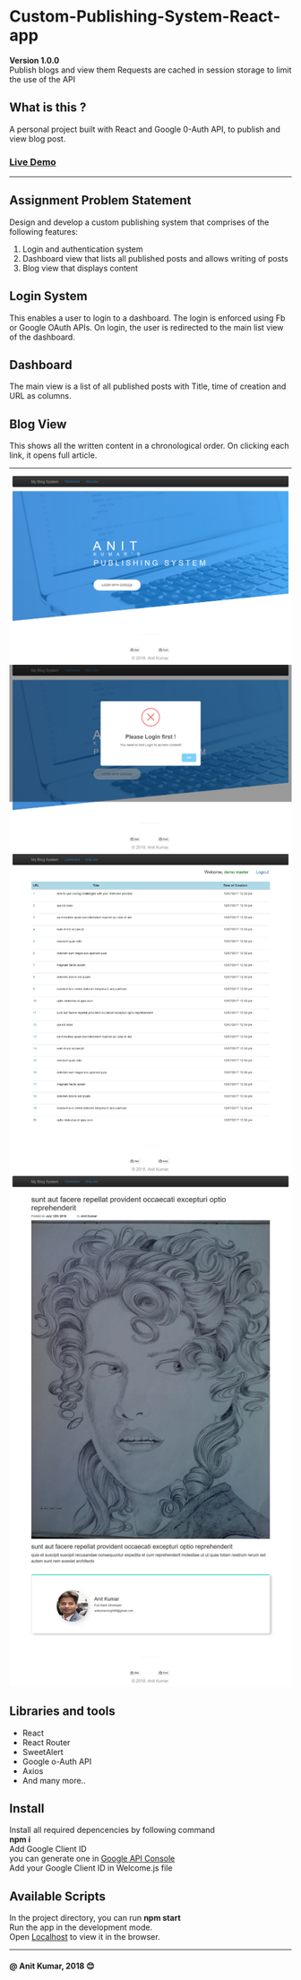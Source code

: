 # Custom-Publishing-System-React-app  
**Version 1.0.0**\
Publish blogs and view them
Requests are cached in session storage to limit the use of the API
## What is this ?
A personal project built with React and Google 0-Auth API, to publish and view blog post.
### [Live Demo](https://customblogsys-anit.firebaseapp.com/)
---
## Assignment Problem Statement
Design and develop a custom publishing system that comprises of the following features:
1. Login and authentication system
2. Dashboard view that lists all published posts and allows writing of posts
3. Blog view that displays content

Login System
-------------
This enables a user to login to a dashboard. The login is enforced using Fb or Google OAuth APIs. On login, the user is redirected to the main list view of the dashboard.

Dashboard
----------
The main view is a list of all published posts with Title, time of creation and URL as columns.

Blog View
----------
This shows all the written content in a chronological order. On clicking each link, it opens full article.

---

![](Screenshots/Screenshot_2018-07-15%20React%20App.png)
![](Screenshots/Screenshot_2018-07-15%20React%20App(1).png)
![](Screenshots/Screenshot_2018-07-15%20React%20App(2).png)
![](Screenshots/Screenshot_2018-07-15%20React%20App.jpg)
## Libraries and tools
- React
- React Router
- SweetAlert
- Google o-Auth API
- Axios
- And many more..
## Install
Install all required depencencies by following command \
**npm i** \
Add Google Client ID \
you can generate one in [Google API Console](https://console.developers.google.com/apis/credentials)\
Add your Google Client ID in Welcome.js file
## Available Scripts
In the project directory, you can run **npm start** \
Run the app in the development mode.\
Open [Localhost](http://localhost:3000) to view it in the browser.

---
#### @ Anit Kumar, 2018  :blush:
